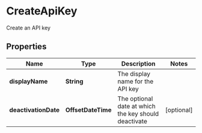 

# CreateApiKey

Create an API key

## Properties

| Name | Type | Description | Notes |
|------------ | ------------- | ------------- | -------------|
|**displayName** | **String** | The display name for the API key |  |
|**deactivationDate** | **OffsetDateTime** | The optional date at which the key should deactivate |  [optional] |



